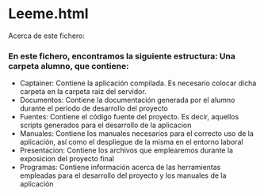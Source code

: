 <div class="header">
  <h1>Leeme.html</h1>
  <p>Acerca de este fichero:</p>
</div>

<div class="content">
  <h3>En este fichero, encontramos la siguiente estructura: Una carpeta alumno, que contiene:  </h3>
  <ul>
    <li>Captainer: Contiene la aplicación compilada. Es necesario colocar dicha carpeta en la carpeta raiz del servidor. </li>
    <li>Documentos: Contiene la documentación generada por el alumno durante el periodo de desarrollo del proyecto</li>
    <li>Fuentes: Contiene el código fuente del proyecto. Es decir, aquellos scripts generados para el desarrollo de la aplicacion </li>
    <li>Manuales: Contiene los manuales necesarios para el correcto uso de la aplicación, así como el despliegue de la misma en el entorno laboral</li>
    <li>Presentacion: Contiene los archivos que emplearemos durante la exposicion del proyecto final
    <li>Programas: Contiene información acerca de las herramientas empleadas para el desarrollo del proyecto y los manuales de la aplicación</li>
  
</ul>
</div>